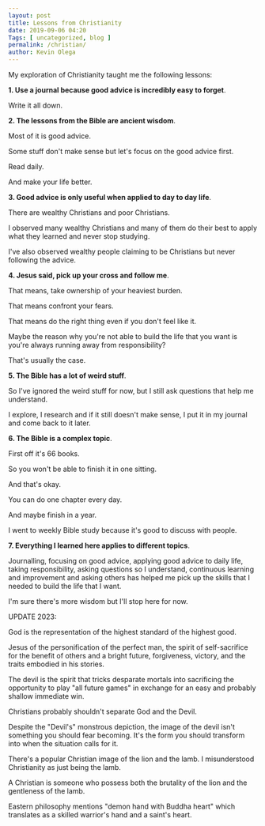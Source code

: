 ```yaml
--- 
layout: post 
title: Lessons from Christianity
date: 2019-09-06 04:20
Tags: [ uncategorized, blog ]
permalink: /christian/ 
author: Kevin Olega 
--- 
```

My exploration of Christianity taught me the following lessons:

**1. Use a journal because good advice is incredibly easy to forget**. 

Write it all down.

**2. The lessons from the Bible are ancient wisdom**. 

Most of it is good advice. 

Some stuff don't make sense but let's focus on the good advice first. 

Read daily. 

And make your life better.

**3. Good advice is only useful when applied to day to day life**. 

There are wealthy Christians and poor Christians. 

I observed many wealthy Christians and many of them do their best to apply what they learned and never stop studying.

I've also observed wealthy people claiming to be Christians but never following the advice.

**4. Jesus said, pick up your cross and follow me**. 

That means, take ownership of your heaviest burden. 

That means confront your fears. 

That means do the right thing even if you don't feel like it. 

Maybe the reason why you're not able to build the life that you want is you're always running away from responsibility? 

That's usually the case.

**5. The Bible has a lot of weird stuff**. 

So I've ignored the weird stuff for now, but I still ask questions that help me understand. 

I explore, I research and if it still doesn't make sense, I put it in my journal and come back to it later.

**6. The Bible is a complex topic**. 

First off it's 66 books. 

So you won't be able to finish it in one sitting. 

And that's okay. 

You can do one chapter every day. 

And maybe finish in a year. 

I went to weekly Bible study because it's good to discuss with people.

**7. Everything I learned here applies to different topics**. 

Journalling, focusing on good advice, applying good advice to daily life, taking responsibility, asking questions so I understand, continuous learning and improvement and asking others has helped me pick up the skills that I needed to build the life that I want. 

I'm sure there's more wisdom but I'll stop here for now.


UPDATE 2023:

God is the representation of the highest standard of the highest good. 

Jesus of the personification of the perfect man, the spirit of self-sacrifice for the benefit of others and a bright future, forgiveness, victory, and the traits embodied in his stories.

The devil is the spirit that tricks desparate mortals into sacrificing the opportunity to play "all future games" in exchange for an easy and probably shallow immediate win.

Christians probably shouldn't separate God and the Devil.

Despite the "Devil's" monstrous depiction, the image of the devil isn't something you should fear becoming. It's the form you should transform into when the situation calls for it.

There's a popular Christian image of the lion and the lamb. I misunderstood Christianity as just being the lamb.

A Christian is someone who possess both the brutality of the lion and the gentleness of the lamb.

Eastern philosophy mentions "demon hand with Buddha heart" which translates as a skilled warrior's hand and a saint's heart.